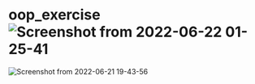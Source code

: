 # oop_exercise![Screenshot from 2022-06-22 01-25-41](https://user-images.githubusercontent.com/106507229/175818000-10b0dd71-f856-416a-952c-18637d9d375f.png)
![Screenshot from 2022-06-21 19-43-56](https://user-images.githubusercontent.com/106507229/175818004-34153746-8b97-4f27-8f1f-f14242efdfde.png)
